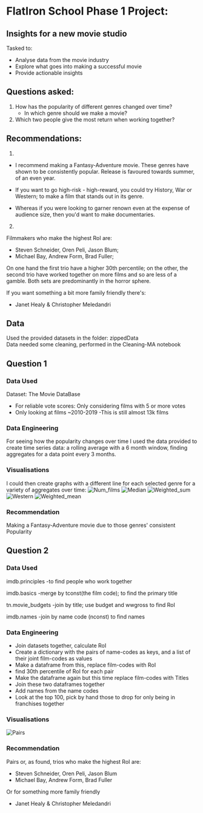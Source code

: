 # FlatIron School Phase 1 Project:  
## Insights for a new movie studio

Tasked to:
- Analyse data from the movie industry
- Explore what goes into making a successful movie
- Provide actionable insights

## Questions asked:
1. How has the popularity of different genres changed over time?
    - In which genre should we make a movie?
2. Which two people give the most return when working together?

## Recommendations:
1.
- I recommend making a Fantasy-Adventure movie. These genres have shown to be consistently popular. Release is favoured towards summer, of an even year.

- If you want to go high-risk - high-reward, you could try History, War or Western; to make a film that stands out in its genre.

- Whereas if you were looking to garner renown even at the expense of audience size, then you'd want to make documentaries.
   
   
2.
Filmmakers who make the highest RoI are:
- Steven Schneider, Oren Peli, Jason Blum;
- Michael Bay, Andrew Form, Brad Fuller;   

On one hand the first trio have a higher 30th percentile; on the other, the second trio have worked together on more films and so are less of a gamble. Both sets are predominantly in the horror sphere.

If you want something a bit more family friendly there's:
- Janet Healy & Christopher Meledandri


## Data
Used the provided datasets in the folder: zippedData  
Data needed some cleaning, performed in the Cleaning-MA notebook

## Question 1

### Data Used
Dataset: The Movie DataBase
- For reliable vote scores: Only considering films with 5 or more votes
- Only looking at films ~2010-2019
     -This is still almost 13k films

### Data Engineering
For seeing how the popularity changes over time I used the data provided to create time series data: a rolling average with a 6 month window, finding aggregates for a data point every 3 months.

### Visualisations
I could then create graphs with a different line for each selected genre for a variety of aggregates over time:
![Num_films](https://github.com/Maltanno/Phase1_Project/blob/MAwip/vis_slides/num_films.jpg)
![Median](https://github.com/Maltanno/Phase1_Project/blob/MAwip/vis_slides/median-1.jpg)
![Weighted_sum](https://github.com/Maltanno/Phase1_Project/blob/MAwip/vis_slides/weighted_sum-1.jpg)
![Western](https://github.com/Maltanno/Phase1_Project/blob/MAwip/vis_slides/western-1.jpg)
![Weighted_mean](https://github.com/Maltanno/Phase1_Project/blob/MAwip/vis_slides/weighted_mean-1.jpg)

### Recommendation
Making a Fantasy-Adventure movie due to those genres' consistent Popularity

## Question 2

### Data Used
imdb.principles -to find people who work together  

imdb.basics -merge by tconst(the film code); to find the primary title  

tn.movie_budgets -join by title; use budget and wwgross to find RoI  

imdb.names -join by name code (nconst) to find names  


### Data Engineering
- Join datasets together, calculate RoI
- Create a dictionary with the pairs of name-codes as keys, and a list of their joint film-codes as values
- Make a dataframe from this, replace film-codes with RoI
- find 30th percentile of RoI for each pair
- Make the dataframe again but this time replace film-codes with Titles
- Join these two dataframes together
- Add names from the name codes
- Look at the top 100, pick by hand those to drop for only being in franchises together

### Visualisations
![Pairs](https://github.com/Maltanno/Phase1_Project/blob/MAwip/figs/pairs_fig.png)

### Recommendation
Pairs or, as found, trios who make the highest RoI are:
- Steven Schneider, Oren Peli, Jason Blum
- Michael Bay, Andrew Form, Brad Fuller   

Or for something more family friendly
- Janet Healy & Christopher Meledandri








